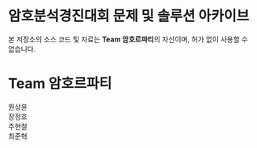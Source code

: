 # 암호분석경진대회 문제 및 솔루션 아카이브
본 저장소의 소스 코드 및 자료는 **Team 암호르파티**의 자산이며, 허가 없이 사용할 수 없습니다.
# Team 암호르파티
원상윤<br>
장정호<br>
주현철<br>
최준혁<br>
